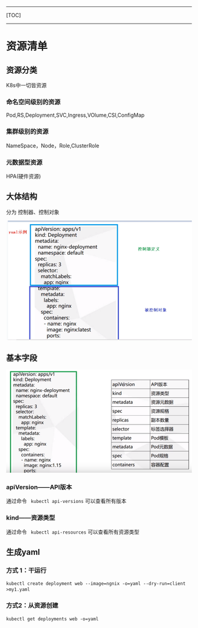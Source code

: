 ------

[TOC]

------

# 资源清单

## 资源分类

K8s中一切皆资源

### 命名空间级别的资源

Pod,RS,Deployment,SVC,Ingress,VOlume,CSI,ConfigMap

### 集群级别的资源

NameSpace，Node，Role,ClusterRole

### 元数据型资源

HPA(硬件资源)

## 大体结构

分为 控制器、控制对象

![image-20201112152305204](assets/image-20201112152305204.png)

## 基本字段

![image-20201112152528056](assets/image-20201112152528056.png)

### apiVersion——API版本

 通过命令 ` kubectl api-versions` 可以查看所有版本

### kind——资源类型

通过命令 ` kubectl api-resources` 可以查看所有资源类型

## 生成yaml

### 方式 1：干运行

```shell
kubectl create deployment web --image=ngnix -o=yaml --dry-run=client >my1.yaml
```

### 方式2：从资源创建

```shell
kubectl get deployments web -o=yaml 
```





